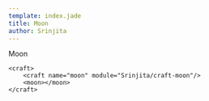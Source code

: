 ```yaml
---
template: index.jade
title: Moon
author: Srinjita
---
```


Moon

```craftml
<craft>
    <craft name="moon" module="Srinjita/craft-moon"/>
    <moon></moon>
</craft>
```
